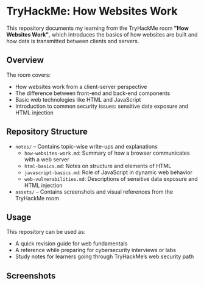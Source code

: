 # TryHackMe: How Websites Work

This repository documents my learning from the TryHackMe room **"How Websites Work"**, which introduces the basics of how websites are built and how data is transmitted between clients and servers.

## Overview

The room covers:
- How websites work from a client-server perspective
- The difference between front-end and back-end components
- Basic web technologies like HTML and JavaScript
- Introduction to common security issues: sensitive data exposure and HTML injection

## Repository Structure

- `notes/` – Contains topic-wise write-ups and explanations
  - `how-websites-work.md`: Summary of how a browser communicates with a web server
  - `html-basics.md`: Notes on structure and elements of HTML
  - `javascript-basics.md`: Role of JavaScript in dynamic web behavior
  - `web-vulnerabilities.md`: Descriptions of sensitive data exposure and HTML injection
- `assets/` – Contains screenshots and visual references from the TryHackMe room

## Usage

This repository can be used as:
- A quick revision guide for web fundamentals
- A reference while preparing for cybersecurity interviews or labs
- Study notes for learners going through TryHackMe’s web security path

## Screenshots


